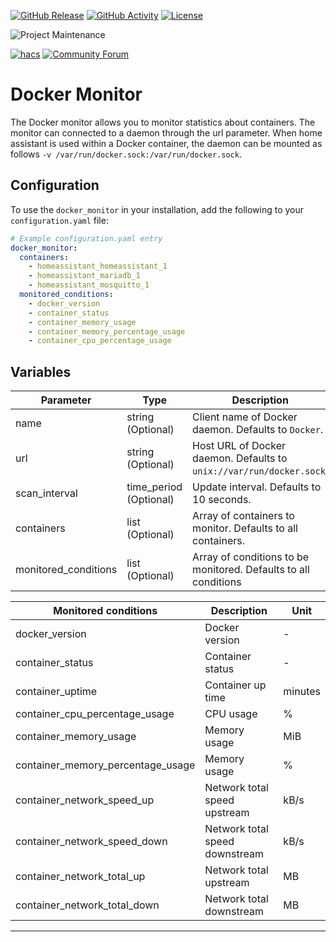 [![GitHub Release][releases-shield]][releases]
[![GitHub Activity][commits-shield]][commits]
[![License][license-shield]](LICENSE)

![Project Maintenance][maintenance-shield]

[![hacs][hacs-shield]](hacs)
[![Community Forum][forum-shield]][forum]

# Docker Monitor

The Docker monitor allows you to monitor statistics about containers. The monitor can connected to a daemon through the url parameter. When home assistant is used within a Docker container, the daemon can be mounted as follows `-v /var/run/docker.sock:/var/run/docker.sock`.

## Configuration

To use the `docker_monitor` in your installation, add the following to your `configuration.yaml` file:

```yaml
# Example configuration.yaml entry
docker_monitor:
  containers:
    - homeassistant_homeassistant_1
    - homeassistant_mariadb_1
    - homeassistant_mosquitto_1
  monitored_conditions:
    - docker_version
    - container_status
    - container_memory_usage
    - container_memory_percentage_usage
    - container_cpu_percentage_usage
```

## Variables

| Parameter            | Type                     | Description                                                           |
| -------------------- | ------------------------ | --------------------------------------------------------------------- |
| name                 | string       (Optional)  | Client name of Docker daemon. Defaults to `Docker`.                   |
| url                  | string       (Optional)  | Host URL of Docker daemon. Defaults to `unix://var/run/docker.sock`.  |
| scan_interval        | time_period  (Optional)  | Update interval. Defaults to 10 seconds.                              |
| containers           | list         (Optional)  | Array of containers to monitor. Defaults to all containers.           |
| monitored_conditions | list         (Optional)  | Array of conditions to be monitored. Defaults to all conditions       |

| Monitored conditions              | Description                     | Unit    |
| --------------------------------- | ------------------------------- | ------- |
| docker_version                    | Docker version                  | -       |
| container_status                  | Container status                | -       |
| container_uptime                  | Container up time               | minutes |
| container_cpu_percentage_usage    | CPU usage                       | %       |
| container_memory_usage            | Memory usage                    | MiB     |
| container_memory_percentage_usage | Memory usage                    | %       |
| container_network_speed_up        | Network total speed upstream    | kB/s    |
| container_network_speed_down      | Network total speed downstream  | kB/s    |
| container_network_total_up        | Network total upstream          | MB      |
| container_network_total_down      | Network total downstream        | MB      |
***

[docker-monitor]: https://github.com/guillaumelamirand/docker-monitor
[releases]: https://github.com/guillaumelamirand/docker-monitor/releases
[license-shield]: https://img.shields.io/github/license/guillaumelamirand/docker-monitor.svg?style=for-the-badge
[commits-shield]: https://img.shields.io/github/commit-activity/y/guillaumelamirand/docker-monitor.svg?style=for-the-badge
[commits]: https://github.com/guillaumelamirand/docker-monitor/commits/master
[hacs]: https://github.com/custom-components/hacs
[hacs-shield]: https://img.shields.io/badge/HACS-Custom-orange.svg?style=for-the-badge
[forum-shield]: https://img.shields.io/badge/community-forum-brightgreen.svg?style=for-the-badge
[forum]: https://community.home-assistant.io/
[maintenance-shield]: https://img.shields.io/badge/maintainer-Guillaume%20Lamirand-blue.svg?style=for-the-badge
[releases-shield]: https://img.shields.io/github/release/guillaumelamirand/docker-monitor.svg?style=for-the-badge
